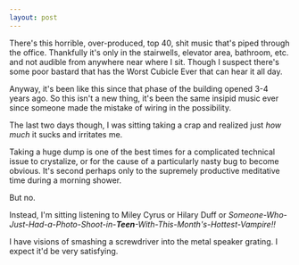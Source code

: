 ```yaml
---
layout: post
---
```


There's this horrible, over-produced, top 40, shit music that's piped
through the office. Thankfully it's only in the stairwells, elevator
area, bathroom, etc. and not audible from anywhere near where I sit.
Though I suspect there's some poor bastard that has the Worst Cubicle
Ever that can hear it all day.

Anyway, it's been like this since that phase of the building opened 3-4
years ago. So this isn't a new thing, it's been the same insipid music
ever since someone made the mistake of wiring in the possibility.

The last two days though, I was sitting taking a crap and realized just
*how much* it sucks and irritates me.

Taking a huge dump is one of the best times for a complicated technical
issue to crystalize, or for the cause of a particularly nasty bug to
become obvious. It's second perhaps only to the supremely productive
meditative time during a morning shower.

But no.

Instead, I'm sitting listening to Miley Cyrus or Hilary Duff or
*Someone-Who-Just-Had-a-Photo-Shoot-in-***Teen***-With-This-Month's-Hottest-Vampire!!*

I have visions of smashing a screwdriver into the metal speaker grating.
I expect it'd be very satisfying.
